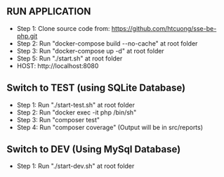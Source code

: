## RUN APPLICATION
- Step 1: Clone source code from: https://github.com/htcuong/sse-be-php.git
- Step 2: Run "docker-compose build --no-cache" at root folder
- Step 3: Run "docker-compose up -d" at root folder
- Step 5: Run "./start.sh" at root folder
- HOST: http://localhost:8080
## Switch to TEST (using SQLite Database)
- Step 1: Run "./start-test.sh" at root folder
- Step 2: Run "docker exec -it php /bin/sh"
- Step 3: Run "composer test"
- Step 4: Run "composer coverage" (Output will be in src/reports)
## Switch to DEV (Using MySql Database)
- Step 1: Run "./start-dev.sh" at root folder